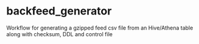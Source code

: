 # backfeed_generator
Workflow for generating a gzipped feed csv file from an Hive/Athena table along with checksum, DDL and control file

